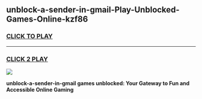 
## unblock-a-sender-in-gmail-Play-Unblocked-Games-Online-kzf86
<h3>
<a href="https://premium76.site?title=unblock-a-sender-in-gmail&ref=25A">CLICK TO PLAY</a></h3>
<hr>

<h3>
<a href="https://premium76.site?title=unblock-a-sender-in-gmail&ref=25A">CLICK 2 PLAY</a>
  
</h3>

<a href="https://premium76.site?title=unblock-a-sender-in-gmail&ref=25A"><img src="https://clearcache.store/games.png"></a>


**unblock-a-sender-in-gmail games unblocked: Your Gateway to Fun and Accessible Online Gaming**
